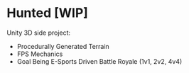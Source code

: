 # Hunted [WIP]

Unity 3D side project:
* Procedurally Generated Terrain
* FPS Mechanics
* Goal Being E-Sports Driven Battle Royale (1v1, 2v2, 4v4)